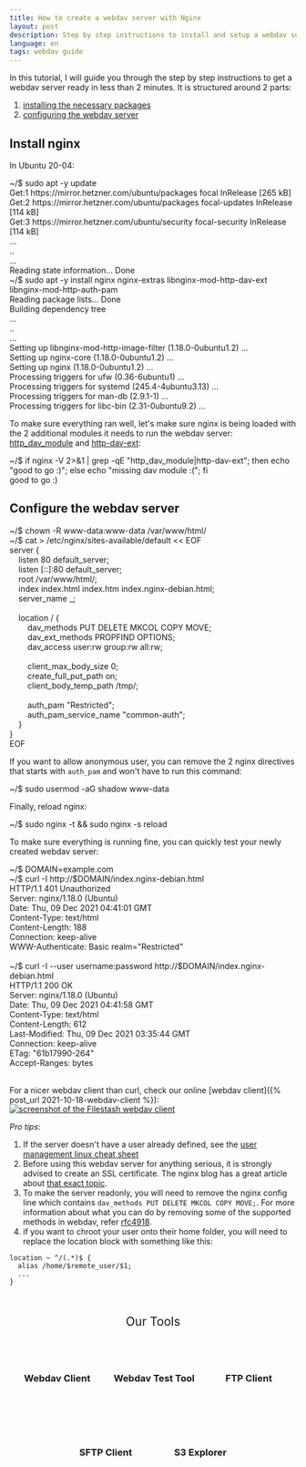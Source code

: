 ```yaml
---
title: How to create a webdav server with Nginx
layout: post
description: Step by step instructions to install and setup a webdav server using nginx and its related dav modules in less than 2 minutes
language: en
tags: webdav guide
---
```


In this tutorial, I will guide you through the step by step instructions to get a webdav server ready in less than 2 minutes. It is structured around 2 parts:
1. [installing the necessary packages](#install-nginx)
2. [configuring the webdav server](#configure-the-webdav-server)

## Install nginx

In Ubuntu 20-04:
<div class="terminal">
<span class="prompt">~/$ </span>sudo apt -y update<br>
<span class="stdout">
Get:1 https://mirror.hetzner.com/ubuntu/packages focal InRelease [265 kB]<br/>
Get:2 https://mirror.hetzner.com/ubuntu/packages focal-updates InRelease [114 kB]<br/>
Get:3 https://mirror.hetzner.com/ubuntu/security focal-security InRelease [114 kB]<br/>
...<br/>
..<br/>
...<br/>
Reading state information... Done<br/>
</span>
<span class="prompt">~/$ </span>sudo apt -y install nginx nginx-extras libnginx-mod-http-dav-ext libnginx-mod-http-auth-pam<br>
<span class="stdout">
Reading package lists... Done<br/>
Building dependency tree<br/>
...<br/>
..<br/>
...<br/>
Setting up libnginx-mod-http-image-filter (1.18.0-0ubuntu1.2) ...<br/>
Setting up nginx-core (1.18.0-0ubuntu1.2) ...<br/>
Setting up nginx (1.18.0-0ubuntu1.2) ...<br/>
Processing triggers for ufw (0.36-6ubuntu1) ...<br/>
Processing triggers for systemd (245.4-4ubuntu3.13) ...<br/>
Processing triggers for man-db (2.9.1-1) ...<br/>
Processing triggers for libc-bin (2.31-0ubuntu9.2) ...<br/>
</span>
</div>

To make sure everything ran well, let's make sure nginx is being loaded with the 2 additional modules it needs to run the webdav server: [http_dav_module](http://nginx.org/en/docs/http/ngx_http_dav_module.html) and [http-dav-ext](https://github.com/arut/nginx-dav-ext-module):
<div class="terminal">
<span class="prompt">~/$ </span>if nginx -V 2>&1 | grep -qE "http_dav_module|http-dav-ext"; then echo "good to go :)"; else echo "missing dav module :("; fi<br>
<span class="stdout">
good to go :)<br/>
</span>
</div>

## Configure the webdav server

<div class="terminal">
<span class="prompt">~/$ </span>chown -R www-data:www-data /var/www/html/<br>
<span class="prompt">~/$ </span>cat > /etc/nginx/sites-available/default << EOF<br/>
server {<br/>
&nbsp;&nbsp;&nbsp;&nbsp;listen 80 default_server;<br/>
&nbsp;&nbsp;&nbsp;&nbsp;listen [::]:80 default_server;<br/>
&nbsp;&nbsp;&nbsp;&nbsp;root /var/www/html/;<br/>
&nbsp;&nbsp;&nbsp;&nbsp;index index.html index.htm index.nginx-debian.html;<br/>
&nbsp;&nbsp;&nbsp;&nbsp;server_name _;<br/>
<br/>
&nbsp;&nbsp;&nbsp;&nbsp;location / {<br/>
&nbsp;&nbsp;&nbsp;&nbsp;&nbsp;&nbsp;&nbsp;&nbsp;dav_methods PUT DELETE MKCOL COPY MOVE;<br/>
&nbsp;&nbsp;&nbsp;&nbsp;&nbsp;&nbsp;&nbsp;&nbsp;dav_ext_methods PROPFIND OPTIONS;<br/>
&nbsp;&nbsp;&nbsp;&nbsp;&nbsp;&nbsp;&nbsp;&nbsp;dav_access user:rw  group:rw all:rw;<br/>
<br/>
&nbsp;&nbsp;&nbsp;&nbsp;&nbsp;&nbsp;&nbsp;&nbsp;client_max_body_size    0;<br/>
&nbsp;&nbsp;&nbsp;&nbsp;&nbsp;&nbsp;&nbsp;&nbsp;create_full_put_path  on;<br/>
&nbsp;&nbsp;&nbsp;&nbsp;&nbsp;&nbsp;&nbsp;&nbsp;client_body_temp_path /tmp/;<br/>
<br/>
&nbsp;&nbsp;&nbsp;&nbsp;&nbsp;&nbsp;&nbsp;&nbsp;auth_pam "Restricted";<br/>
&nbsp;&nbsp;&nbsp;&nbsp;&nbsp;&nbsp;&nbsp;&nbsp;auth_pam_service_name "common-auth";<br/>
&nbsp;&nbsp;&nbsp;&nbsp;}<br/>
}<br/>
EOF<br/>
<span class="stdout"></span>
</div>

If you want to allow anonymous user, you can remove the 2 nginx directives that starts with `auth_pam` and won't have to run this command:
<div class="terminal">
<span class="prompt">~/$ </span>sudo usermod -aG shadow www-data<br/>
</div>

Finally, reload nginx:
<div class="terminal">
<span class="prompt">~/$ </span>sudo nginx -t && sudo nginx -s reload<br/>
</div>

To make sure everything is running fine, you can quickly test your newly created webdav server:
<div class="terminal">
<span class="prompt">~/$ </span>DOMAIN=example.com<br/>
<span class="prompt">~/$ </span>curl -I http://$DOMAIN/index.nginx-debian.html<br/>
<span class="stdout">
HTTP/1.1 401 Unauthorized<br/>
Server: nginx/1.18.0 (Ubuntu)<br/>
Date: Thu, 09 Dec 2021 04:41:01 GMT<br/>
Content-Type: text/html<br/>
Content-Length: 188<br/>
Connection: keep-alive<br/>
WWW-Authenticate: Basic realm="Restricted"<br/>
<br/>
</span>
<span class="prompt">~/$ </span>curl -I --user username:password http://$DOMAIN/index.nginx-debian.html<br/>
<span class="stdout">
HTTP/1.1 200 OK<br/>
Server: nginx/1.18.0 (Ubuntu)<br/>
Date: Thu, 09 Dec 2021 04:41:58 GMT<br/>
Content-Type: text/html<br/>
Content-Length: 612<br/>
Last-Modified: Thu, 09 Dec 2021 03:35:44 GMT<br/>
Connection: keep-alive<br/>
ETag: "61b17990-264"<br/>
Accept-Ranges: bytes<br/>
<br/>
</span>
</div>

For a nicer webdav client than curl, check our online [webdav client]({% post_url 2021-10-18-webdav-client %}):

<a href="{% post_url 2021-10-18-webdav-client %}"><img class="fancy" src="https://www.filestash.app/img/screenshots/viewerpage.png" alt="screenshot of the Filestash webdav client" style="margin-top: -15px;" /></a>

*Pro tips*:
1. If the server doesn't have a user already defined, see the [user management linux cheat sheet](https://www.guru99.com/linux-commands-cheat-sheet.html#4)
2. Before using this webdav server for anything serious, it is strongly advised to create an SSL certificate. The nginx blog has a great article about [that exact topic](https://www.nginx.com/blog/using-free-ssltls-certificates-from-lets-encrypt-with-nginx/).
3. To make the server readonly, you will need to remove the nginx config line which contains `dav_methods PUT DELETE MKCOL COPY MOVE;`. For more information about what you can do by removing some of the supported methods in webdav, refer [rfc4918](https://datatracker.ietf.org/doc/html/rfc4918).
4. if you want to chroot your user onto their home folder, you will need to replace the location block with something like this:
```
location ~ ^/(.*)$ {
  alias /home/$remote_user/$1;
  ...
}
```

<div class="related">
    <div class="title">
        Our Tools<br>
        <img src="https://mickael.kerjean.me/assets/img/arrow_bottom.png"/>
    </div>
    <div class="related_content">
        <a href="{% post_url 2021-10-18-webdav-client %}"><h3 class="no-anchor">Webdav Client</h3></a>        <a href="{% post_url 2022-01-15-webdav-test-tool %}"><h3 class="no-anchor">Webdav Test Tool</h3></a><a href="{% post_url 2019-11-26-ftp-web-client %}"><h3 class="no-anchor">FTP Client</h3></a><a href="{% post_url 2020-04-30-sftp-browser %}"><h3 class="no-anchor">SFTP Client</h3></a><a href="{% post_url 2019-11-21-s3-browser %}"><h3 class="no-anchor">S3 Explorer</h3></a>
    </div>
</div>
<style>
 .related{ text-align:center;margin-top:50px;}
 .related .title{
     font-size: 1.5em;
     margin-top: 30px;
 }
 .related .title img{
     animation: bounce 1s infinite alternate;
     width: 16px;
     height: 17px;
 }
 .related .related_content { margin-top:5px; }
 .related .related_content h3 {
     background: var(--bg-color);
     padding: 50px 0;
     border-radius: 5px;
     margin: 0!important;
 }
 .related .related_content a{
     display: inline-block;
     width: calc(33% - 10px);
     padding: 5px;
     text-decoration: none!important;
 }
 .related .related_content a:hover{
     transform: scale(1.1);
     transition: ease 0.3s transform;
 }
 .related .related_content a:hover h3{
     background: var(--emphasis-primary);
     transition: ease 0.3s background;
 }

 @media only screen and (max-width: 550px) {
     .related .related_content a{ width: 100%; }
 }
 @keyframes bounce {
     from {
         transform: translate3d(0,0,0);
     }
     to {
         transform: translate3d(0,-8px,0);
     }
 }
</style>
